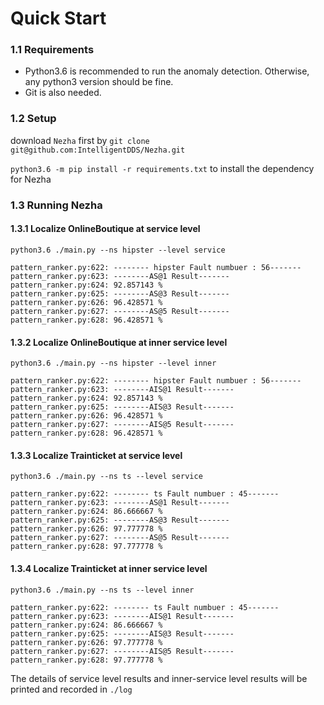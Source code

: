 # Quick Start

### 1.1 Requirements 

- Python3.6 is recommended to run the anomaly detection. Otherwise, any python3 version should be fine.
- Git is also needed.

### 1.2 Setup

download `Nezha`  first by  `git clone git@github.com:IntelligentDDS/Nezha.git` 

`python3.6 -m pip install -r requirements.txt` to install the dependency for Nezha

### 1.3 Running  Nezha

#### 1.3.1 Localize OnlineBoutique at service level


```
python3.6 ./main.py --ns hipster --level service 

pattern_ranker.py:622: -------- hipster Fault numbuer : 56-------
pattern_ranker.py:623: --------AS@1 Result-------
pattern_ranker.py:624: 92.857143 %
pattern_ranker.py:625: --------AS@3 Result-------
pattern_ranker.py:626: 96.428571 %
pattern_ranker.py:627: --------AS@5 Result-------
pattern_ranker.py:628: 96.428571 %
```

#### 1.3.2 Localize OnlineBoutique at inner service level

```
python3.6 ./main.py --ns hipster --level inner

pattern_ranker.py:622: -------- hipster Fault numbuer : 56-------
pattern_ranker.py:623: --------AIS@1 Result-------
pattern_ranker.py:624: 92.857143 %
pattern_ranker.py:625: --------AIS@3 Result-------
pattern_ranker.py:626: 96.428571 %
pattern_ranker.py:627: --------AIS@5 Result-------
pattern_ranker.py:628: 96.428571 %
```

#### 1.3.3 Localize Trainticket at service level

```
python3.6 ./main.py --ns ts --level service

pattern_ranker.py:622: -------- ts Fault numbuer : 45-------
pattern_ranker.py:623: --------AS@1 Result-------
pattern_ranker.py:624: 86.666667 %
pattern_ranker.py:625: --------AS@3 Result-------
pattern_ranker.py:626: 97.777778 %
pattern_ranker.py:627: --------AS@5 Result-------
pattern_ranker.py:628: 97.777778 %
```

#### 1.3.4 Localize Trainticket at inner service level

```
python3.6 ./main.py --ns ts --level inner

pattern_ranker.py:622: -------- ts Fault numbuer : 45-------
pattern_ranker.py:623: --------AIS@1 Result-------
pattern_ranker.py:624: 86.666667 %
pattern_ranker.py:625: --------AIS@3 Result-------
pattern_ranker.py:626: 97.777778 %
pattern_ranker.py:627: --------AIS@5 Result-------
pattern_ranker.py:628: 97.777778 %
```

The details of service level results and inner-service level results will be printed and recorded in `./log`